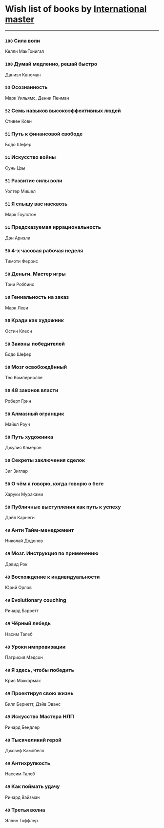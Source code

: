 # Wish list of books by [International master](http://vk.com/id74140988)
---

### `100` Сила воли
Келли МакГонигал

### `100` Думай медленно, решай быстро
Даниэл Канеман

### `53` Осознанность
Марк Уильямс, Денни Пенман

### `52` Семь навыков высокоэффективных людей
Стивен Кови

### `51` Путь к финансовой свободе
Бодо Шефер

### `51` Искусство войны
Сунь Цзы

### `51` Развитие силы воли
Уолтер Мишел

### `51` Я слышу вас насквозь
Марк Гоулстон

### `51` Предсказуемая иррациональность
Дэн Ариэли

### `50` 4-х часовая рабочая неделя
Тимоти Феррис

### `50` Деньги. Мастер игры
Тони Роббинс

### `50` Гениальность на заказ
Марк Леви

### `50` Кради как художник
Остин Клеон

### `50` Законы победителей
Бодо Шефер

### `50` Мозг освобождённый
Тео Компернолле

### `50` 48 законов власти
Роберт Грин

### `50` Алмазный огранщик
Майкл Роуч

### `50` Путь художника
Джулия Кэмерон

### `50` Секреты заключения сделок
Зиг Зиглар

### `50` О чём я говорю, когда говорю о беге
Харуки Мураками

### `50` Публичные выступления как путь к успеху
Дэйл Карнеги

### `49` Анти Тайм-менеджмент
Николай Додонов

### `49` Мозг. Инструкция по применению
Дэвид Рок

### `49` Восхождение к индивидуальности
Юрий Орлов

### `49` Evolutionary couching
Ричард Барретт

### `49` Чёрный лебедь
Насим Талеб

### `49` Уроки импровизации
Патрисия Мэдсон

### `49` Я здесь, чтобы победить
Крис Маккормак

### `49` Проектируя свою жизнь
Билл Бернетт, Дэйв Эванс

### `49` Искусство Мастера НЛП
Ричард Бендлер

### `49` Тысячеликий герой
Джозеф Кэмпбелл

### `49` Антихрупкость
Нассим Талеб

### `49` Как поймать удачу
Ричард Вайзман

### `49` Третья волна
Элвин Тоффлер

